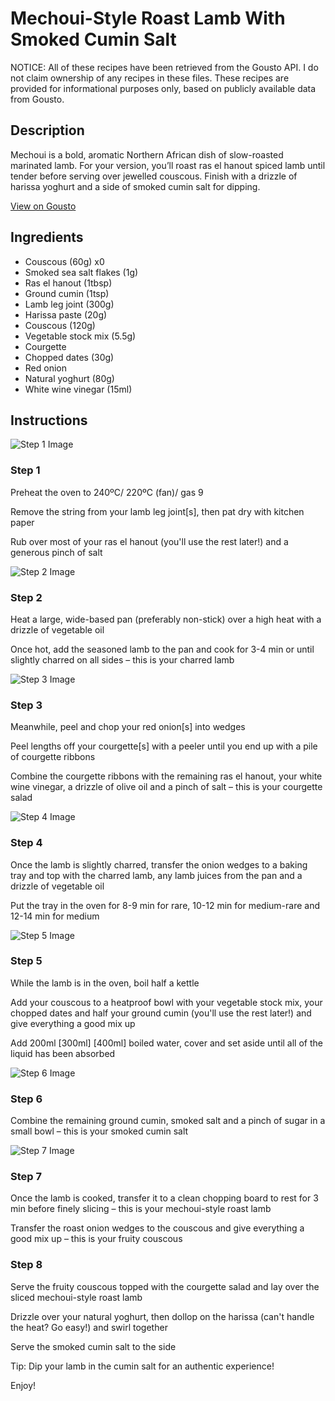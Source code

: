 # Mechoui-Style Roast Lamb With Smoked Cumin Salt

NOTICE: All of these recipes have been retrieved from the Gousto API. I do not claim ownership of any recipes in these files. These recipes are provided for informational purposes only, based on publicly available data from Gousto.

## Description

Mechoui is a bold, aromatic Northern African dish of slow-roasted marinated lamb. For your version, you’ll roast ras el hanout spiced lamb until tender before serving over jewelled couscous. Finish with a drizzle of harissa yoghurt and a side of smoked cumin salt for dipping.


[View on Gousto](https://www.gousto.co.uk/recipes/cookbook/mechoui-style-roast-lamb-with-smoked-cumin-salt)

## Ingredients

- Couscous (60g) x0
- Smoked sea salt flakes (1g)
- Ras el hanout (1tbsp)
- Ground cumin (1tsp)
- Lamb leg joint (300g)
- Harissa paste (20g)
- Couscous (120g)
- Vegetable stock mix (5.5g)
- Courgette
- Chopped dates (30g)
- Red onion
- Natural yoghurt (80g)
- White wine vinegar (15ml)

## Instructions

![Step 1 Image](https://production-media.gousto.co.uk/cms/recipe-step-image/step-1-16-1702990779667-x200.jpg)

### Step 1

Preheat the oven to 240ºC/ 220ºC (fan)/ gas 9

Remove the string from your lamb leg joint[s], then pat dry with kitchen paper

Rub over most of your ras el hanout (you'll use the rest later!) and a generous pinch of salt

![Step 2 Image](https://production-media.gousto.co.uk/cms/recipe-step-image/step-2-17-1702990787518-x200.jpg)

### Step 2

Heat a large, wide-based pan (preferably non-stick) over a high heat with a drizzle of vegetable oil

Once hot, add the seasoned lamb to the pan and cook for 3-4 min or until slightly charred on all sides – this is your charred lamb

![Step 3 Image](https://production-media.gousto.co.uk/cms/recipe-step-image/step-3-21-1702990811572-x200.jpg)

### Step 3

Meanwhile, peel and chop your red onion[s] into wedges

Peel lengths off your courgette[s] with a peeler until you end up with a pile of courgette ribbons

Combine the courgette ribbons with the remaining ras el hanout, your white wine vinegar, a drizzle of olive oil and a pinch of salt – this is your courgette salad

![Step 4 Image](https://production-media.gousto.co.uk/cms/recipe-step-image/step-4-16-1702990830464-x200.jpg)

### Step 4

Once the lamb is slightly charred, transfer the onion wedges to a baking tray and top with the charred lamb, any lamb juices from the pan and a drizzle of vegetable oil

Put the tray in the oven for 8-9 min for rare, 10-12 min for medium-rare and 12-14 min for medium

![Step 5 Image](https://production-media.gousto.co.uk/cms/recipe-step-image/step-5-17-1702990866195-x200.jpg)

### Step 5

While the lamb is in the oven, boil half a kettle

Add your couscous to a heatproof bowl with your vegetable stock mix, your chopped dates and half your ground cumin (you'll use the rest later!) and give everything a good mix up

Add 200ml <span class="text-purple">[300ml]</span> <span class="text-danger">[400ml] </span>boiled water, cover and set aside until all of the liquid has been absorbed

![Step 6 Image](https://production-media.gousto.co.uk/cms/recipe-step-image/step-6-17-1702990870850-x200.jpg)

### Step 6

Combine the remaining ground cumin, smoked salt and a pinch of sugar in a small bowl – this is your smoked cumin salt

![Step 7 Image](https://production-media.gousto.co.uk/cms/recipe-step-image/step-7-16-1702990877463-x200.jpg)

### Step 7

Once the lamb is cooked, transfer it to a clean chopping board to rest for 3 min before finely slicing – this is your mechoui-style roast lamb

Transfer the roast onion wedges to the couscous and give everything a good mix up – this is your fruity couscous

### Step 8

Serve the fruity couscous topped with the courgette salad and lay over the sliced mechoui-style roast lamb

Drizzle over your natural yoghurt, then dollop on the harissa (can't handle the heat? Go easy!) and swirl together

Serve the smoked cumin salt to the side

Tip: Dip your lamb in the cumin salt for an authentic experience!

Enjoy!

